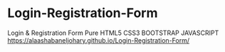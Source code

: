 # Login-Registration-Form
Login &amp; Registration Form Pure HTML5 CSS3 BOOTSTRAP JAVASCRIPT
https://alaashabaneljohary.github.io/Login-Registration-Form/
